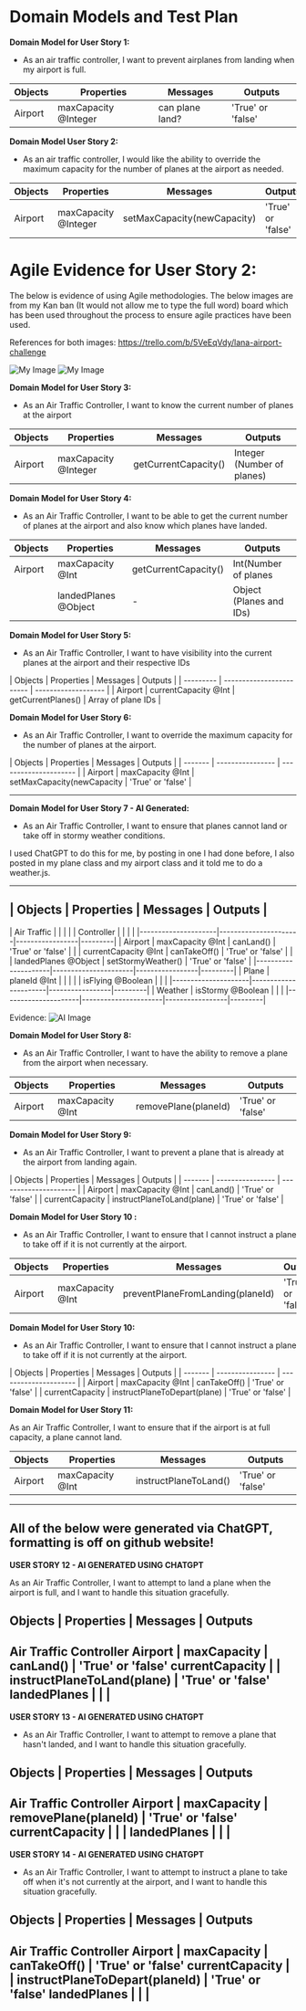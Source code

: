 # Domain Models and Test Plan

**Domain Model for User Story 1:**

 - As an air traffic controller, I want to prevent airplanes from landing when my airport is full.

| Objects | Properties         | Messages              | Outputs              |
| ------- | ------------------ | --------------------- | -------------------- |
| Airport | maxCapacity @Integer | can plane land?       | 'True' or 'false'    |


**Domain Model User Story 2:**

- As an air traffic controller, I would like the ability to override the maximum capacity for the number of planes at the airport as needed.

| Objects | Properties                 | Messages                           | Outputs                    |
| ------- | -------------------------- | ---------------------------------- | --------                   |
| Airport | maxCapacity @Integer       |  setMaxCapacity(newCapacity)       | 'True' or 'false'          |


# Agile Evidence for User Story 2: 

The below is evidence of using Agile methodologies. The below images are from my Kan ban (It would not allow me to type the full word) board which has been used throughout the process to ensure agile practices have been used. 

References for both images: https://trello.com/b/5VeEqVdy/lana-airport-challenge

![My Image](Kanban1.png)
![My Image](Kanban2.png)



**Domain Model for User Story 3:**

- As an Air Traffic Controller, I want to know the current number of planes at the airport

| Objects | Properties           | Messages              | Outputs            |
| ------- | -------------------- | --------------------- | ------------------- |
| Airport | maxCapacity @Integer | getCurrentCapacity()  | Integer (Number of planes) |



**Domain Model for User Story 4:**

- As an Air Traffic Controller, I want to be able to get the current number of planes at the airport and also know which planes have landed.

| Objects | Properties           | Messages         | Outputs            |
| ------- | -------------------- | ----------------- | ------------------- |
| Airport | maxCapacity @Int     | getCurrentCapacity() | Int(Number of planes
|         | landedPlanes @Object | -                 | Object (Planes and IDs)   |


**Domain Model for User Story 5:**

 - As an Air Traffic Controller, I want to have visibility into the current planes at the airport and their respective IDs

| Objects   | Properties               | Messages            | Outputs            |
| --------- | ------------------------ | ------------------- | 
| Airport   | currentCapacity @Int  | getCurrentPlanes()  | Array of plane IDs |


**Domain Model for User Story 6:**

- As an Air Traffic Controller, I want to override the maximum capacity for the number of planes at the airport.


| Objects | Properties       | Messages                      | Outputs            |
| ------- | ---------------- | ---------------------         | 
| Airport | maxCapacity @Int | setMaxCapacity(newCapacity    | 'True' or 'false'  |

----------------------
**Domain Model for User Story 7 - AI Generated:**

- As an Air Traffic Controller, I want to ensure that planes cannot land or take off in stormy weather conditions.

I used ChatGPT to do this for me, by posting in one I had done before, I also posted in my plane class and my airport class and it told me to do a weather.js.

--------------------------------------------------------------
| Objects             | Properties           | Messages        | Outputs |
--------------------------------------------------------------
| Air Traffic         |                      |                 |         |
| Controller          |                      |                 |         |
|---------------------|----------------------|-----------------|---------|
| Airport             | maxCapacity @Int     | canLand()       | 'True' or 'false' |
|                     | currentCapacity @Int | canTakeOff()    | 'True' or 'false' |
|                     | landedPlanes @Object | setStormyWeather() | 'True' or 'false' |
|---------------------|----------------------|-----------------|---------|
| Plane               | planeId @Int         |                 |         |
|                     | isFlying @Boolean    |                 |         |
|---------------------|----------------------|-----------------|---------|
| Weather             | isStormy @Boolean    |                 |         |
|---------------------|----------------------|-----------------|---------|

Evidence:
![AI Image]()

**Domain Model for User Story 8:**

- As an Air Traffic Controller, I want to have the ability to remove a plane from the airport when necessary. 

| Objects | Properties        | Messages                   | Outputs           |
| ------- | ----------------- | --------------------------- | ----------------- |
| Airport | maxCapacity @Int | removePlane(planeId) | 'True' or 'false' |



**Domain Model for User Story 9:**

- As an Air Traffic Controller, I want to prevent a plane that is already at the airport from landing again. 

| Objects | Properties       | Messages                      | Outputs            |
| ------- | ---------------- | ---------------------         | 
| Airport | maxCapacity @Int | canLand()                    | 'True' or 'false'  |
          | currentCapacity   | instructPlaneToLand(plane)   | 'True' or 'false'  |


**Domain Model for User Story 10 :**

- As an Air Traffic Controller, I want to ensure that I cannot instruct a plane to take off if it is not currently at the airport.

| Objects | Properties        | Messages                    | Outputs           |
| ------- | ----------------- | --------------------------- | ----------------- |
| Airport | maxCapacity @Int | preventPlaneFromLanding(planeId) | 'True' or 'false' |


**Domain Model for User Story 10:**

- As an Air Traffic Controller, I want to ensure that I cannot instruct a plane to take off if it is not currently at the airport.

| Objects | Properties       | Messages                      | Outputs            |
| ------- | ---------------- | ---------------------         | 
| Airport | maxCapacity @Int | canTakeOff()                 | 'True' or 'false'  |
          | currentCapacity   | instructPlaneToDepart(plane) | 'True' or 'false'  |


**Domain Model for User Story 11:**

As an Air Traffic Controller, I want to ensure that if the airport is at full capacity, a plane cannot land. 

| Objects | Properties       | Messages                 | Outputs            |
| ------- | ---------------- | -------------------------| ------------------- |
| Airport | maxCapacity @Int | instructPlaneToLand()   | 'True' or 'false'  |

--------------------------------------------------------------------
All of the below were generated via ChatGPT, formatting is off on github website!
--------------------------------------------------------------------
**USER STORY 12 - AI GENERATED USING CHATGPT**

As an Air Traffic Controller, I want to attempt to land a plane when the airport is full, and I want to handle this situation gracefully.

Objects            | Properties         | Messages                    | Outputs
-----------------------------------------------------------------------
Air Traffic Controller
Airport             | maxCapacity        | canLand()                   | 'True' or 'false'
currentCapacity     |                    | instructPlaneToLand(plane)  | 'True' or 'false'
landedPlanes        |                    |                             |
-----------------------------------------------------------------------

**USER STORY 13 - AI GENERATED USING CHATGPT** 

- As an Air Traffic Controller, I want to attempt to remove a plane that hasn't landed, and I want to handle this situation gracefully.

Objects            | Properties         | Messages                    | Outputs
-----------------------------------------------------------------------
Air Traffic Controller
Airport             | maxCapacity        | removePlane(planeId)        | 'True' or 'false'
currentCapacity     |                    |                             |
landedPlanes        |                    |                             |
----------------------------------------------------------------------

**USER STORY 14 - AI GENERATED USING CHATGPT** 

- As an Air Traffic Controller, I want to attempt to instruct a plane to take off when it's not currently at the airport, and I want to handle this situation gracefully.

Objects            | Properties         | Messages                    | Outputs
-----------------------------------------------------------------------
Air Traffic Controller
Airport             | maxCapacity        | canTakeOff()                | 'True' or 'false'
currentCapacity     |                    | instructPlaneToDepart(planeId) | 'True' or 'false'
landedPlanes        |                    |                             |
-----------------------------------------------------------------------
